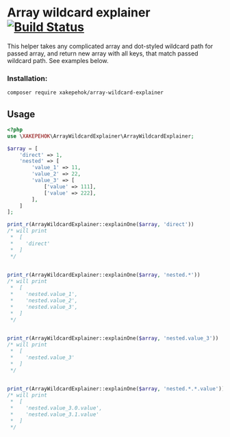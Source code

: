 # Array wildcard explainer [![Build Status](https://travis-ci.com/XAKEPEHOK/array-wildcard-explainer.svg?branch=master)](https://travis-ci.com/XAKEPEHOK/Path)
This helper takes any complicated array and dot-styled wildcard path for passed array, and return new array with all keys,
that match passed wildcard path. See examples below.

### Installation:
```bash
composer require xakepehok/array-wildcard-explainer
```

## Usage
```php
<?php
use \XAKEPEHOK\ArrayWildcardExplainer\ArrayWildcardExplainer;

$array = [
    'direct' => 1,
    'nested' => [
        'value_1' => 11,
        'value_2' => 22,
        'value_3' => [
            ['value' => 111],
            ['value' => 222],
        ],
    ]
];

print_r(ArrayWildcardExplainer::explainOne($array, 'direct'))
/* will print
 *  [
 *    'direct'
 *  ]
 */
 

print_r(ArrayWildcardExplainer::explainOne($array, 'nested.*'))
/* will print
 *  [
 *    'nested.value_1',
 *    'nested.value_2',
 *    'nested.value_3',
 *  ]
 */
 

print_r(ArrayWildcardExplainer::explainOne($array, 'nested.value_3'))
/* will print
 *  [
 *    'nested.value_3'
 *  ]
 */
 

print_r(ArrayWildcardExplainer::explainOne($array, 'nested.*.*.value'))
/* will print
 *  [
 *    'nested.value_3.0.value',
 *    'nested.value_3.1.value'
 *  ]
 */
```